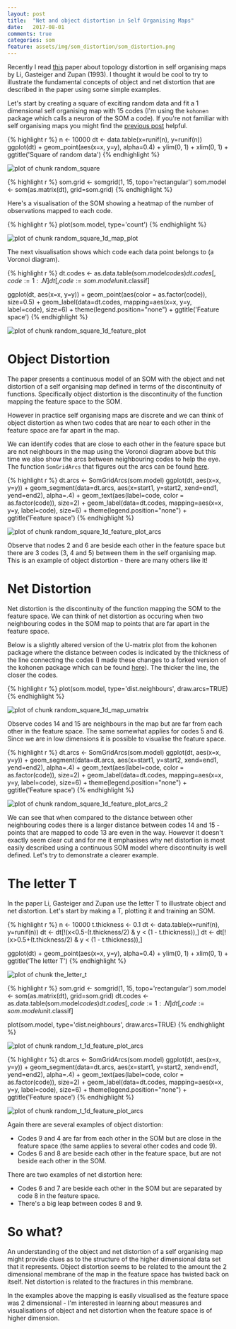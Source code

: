 ```yaml
---
layout: post
title:  "Net and object distortion in Self Organising Maps"
date:   2017-08-01
comments: true
categories: som
feature: assets/img/som_distortion/som_distortion.png
---
```

  



Recently I read [this](https://link.springer.com/article/10.1007/BF00200832) paper about topology distortion in self organising maps by Li, Gasteiger and Zupan (1993). I thought it would be cool to try to illustrate the fundamental concepts of object and net distortion that are described in the paper using some simple examples.

Let's start by creating a square of exciting random data and fit a 1 dimensional self organising map with 15 codes (I'm using the `kohonen` package which calls a neuron of the SOM a code). If you're not familiar with self organising maps you might find the [previous post](https://www.itsakettle.com/inside_som) helpful.


{% highlight r %}
n <- 10000
dt <- data.table(x=runif(n), y=runif(n))
ggplot(dt) + 
  geom_point(aes(x=x, y=y), alpha=0.4) +
  ylim(0, 1) + 
  xlim(0, 1) +
  ggtitle('Square of random data')
{% endhighlight %}

![plot of chunk random_square](assets/img/som_distortion/figure/random_square-1.png)

{% highlight r %}
som.grid <- somgrid(1, 15, topo='rectangular')
som.model <- som(as.matrix(dt), grid=som.grid)
{% endhighlight %}

Here's a visualisation of the SOM showing a heatmap of the number of observations mapped to each code.


{% highlight r %}
plot(som.model, type='count')
{% endhighlight %}

![plot of chunk random_square_1d_map_plot](assets/img/som_distortion/figure/random_square_1d_map_plot-1.png)

The next visualisation shows which code each data point belongs to (a Voronoi diagram).


{% highlight r %}
dt.codes <-  as.data.table(som.model$codes)
dt.codes[, code := 1:.N]
dt[, code := som.model$unit.classif]

ggplot(dt, aes(x=x, y=y)) +
  geom_point(aes(color = as.factor(code)), size=0.5) +
  geom_label(data=dt.codes, 
             mapping=aes(x=x, y=y, label=code), size=6) +
  theme(legend.position="none") +
  ggtitle('Feature space')
{% endhighlight %}

![plot of chunk random_square_1d_feature_plot](assets/img/som_distortion/figure/random_square_1d_feature_plot-1.png)

# Object Distortion

The paper presents a continuous model of an SOM with the object and net distortion of a self organising map defined in terms of the discontinuity of functions. Specifically object distortion is the discontinuity of the function mapping the feature space to the SOM.

However in practice self organising maps are discrete and we can think of object distortion as when two codes that are near to each other in the feature space are far apart in the map. 

We can identify codes that are close to each other in the feature space but are not neighbours in the map using the Voronoi diagram above but this time we also show the arcs between neighbouring codes to help the eye. The function `SomGridArcs` that figures out the arcs can be found [here](https://github.com/itsakettle/blog-content/blob/master/som_distortion/lib/neighbours.R).


{% highlight r %}
dt.arcs <- SomGridArcs(som.model)
ggplot(dt, aes(x=x, y=y)) +
  geom_segment(data=dt.arcs, aes(x=start1, y=start2, xend=end1, yend=end2), alpha=.4) +
  geom_text(aes(label=code, color = as.factor(code)), size=2) +
  geom_label(data=dt.codes, 
             mapping=aes(x=x, y=y, label=code), 
             size=6) +
  theme(legend.position="none") +
  ggtitle('Feature space')
{% endhighlight %}

![plot of chunk random_square_1d_feature_plot_arcs](assets/img/som_distortion/figure/random_square_1d_feature_plot_arcs-1.png)

Observe that nodes 2 and 6 are beside each other in the feature space but there are 3 codes (3, 4 and 5) between them in the self organising map. This is an example of object distortion - there are many others like it!

# Net Distortion

Net distortion is the discontinuity of the function mapping the SOM to the feature space. We can think of net distortion as occuring when two neighbouring codes in the SOM map to points that are far apart in the feature space. 

Below is a slightly altered version of the U-matrix plot from the kohonen package where the distance between codes is indicated by the thickness of the line connecting the codes (I made these changes to a forked version of the kohonen package which can be found [here](https://github.com/itsakettle/kohonen)). The thicker the line, the closer the codes.


{% highlight r %}
plot(som.model, type='dist.neighbours', draw.arcs=TRUE)
{% endhighlight %}

![plot of chunk random_square_1d_map_umatrix](assets/img/som_distortion/figure/random_square_1d_map_umatrix-1.png)

Observe codes 14 and 15 are neighbours in the map but are far from each other in the feature space. The same somewhat applies for codes 5 and 6. Since we are in low dimensions it is possible to visualise the feature space.


{% highlight r %}
dt.arcs <- SomGridArcs(som.model)
ggplot(dt, aes(x=x, y=y)) +
  geom_segment(data=dt.arcs, aes(x=start1, y=start2, xend=end1, yend=end2), alpha=.4) +
  geom_text(aes(label=code, color = as.factor(code)), size=2) +
  geom_label(data=dt.codes, 
             mapping=aes(x=x, y=y, label=code), 
             size=6) +
  theme(legend.position="none") +
  ggtitle('Feature space')
{% endhighlight %}

![plot of chunk random_square_1d_feature_plot_arcs_2](assets/img/som_distortion/figure/random_square_1d_feature_plot_arcs_2-1.png)

We can see that when compared to the distance between other neighbouring codes there is a larger distance between codes 14 and 15 - points that are mapped to code 13 are even in the way.  However it doesn't exactly seem clear cut and for me it emphasises why net distortion is most easily described using a continuous SOM model where discontinuity is well defined. Let's try to demonstrate a clearer example.

# The letter T

In the paper Li, Gasteiger and Zupan use the letter T to illustrate object and net distortion. Let's start by making a T, plotting it and training an SOM.


{% highlight r %}
n <- 10000
t.thickness <- 0.1
dt <- data.table(x=runif(n), y=runif(n))
dt <- dt[!(x<0.5-(t.thickness/2) & y < (1 - t.thickness)),]
dt <- dt[!(x>0.5+(t.thickness/2) & y < (1 - t.thickness)),]


ggplot(dt) + 
  geom_point(aes(x=x, y=y), alpha=0.4) +
  ylim(0, 1) + 
  xlim(0, 1) +
  ggtitle('The letter T')
{% endhighlight %}

![plot of chunk the_letter_t](assets/img/som_distortion/figure/the_letter_t-1.png)


{% highlight r %}
som.grid <- somgrid(1, 15, topo='rectangular')
som.model <- som(as.matrix(dt), grid=som.grid)
dt.codes <-  as.data.table(som.model$codes)
dt.codes[, code := 1:.N]
dt[, code := som.model$unit.classif]

plot(som.model, type='dist.neighbours', draw.arcs=TRUE)
{% endhighlight %}

![plot of chunk random_t_1d_feature_plot_arcs](assets/img/som_distortion/figure/random_t_1d_feature_plot_arcs-1.png)

{% highlight r %}
dt.arcs <- SomGridArcs(som.model)
ggplot(dt, aes(x=x, y=y)) +
  geom_segment(data=dt.arcs, aes(x=start1, y=start2, xend=end1, yend=end2), alpha=.4) +
  geom_text(aes(label=code, color = as.factor(code)), size=2) +
  geom_label(data=dt.codes, 
             mapping=aes(x=x, y=y, label=code), 
             size=6) +
  theme(legend.position="none") +
  ggtitle('Feature space')
{% endhighlight %}

![plot of chunk random_t_1d_feature_plot_arcs](assets/img/som_distortion/figure/random_t_1d_feature_plot_arcs-2.png)

Again there are several examples of object distortion:

* Codes 9 and 4 are far from each other in the SOM but are close in the feature space (the same applies to several other codes and code 9).
* Codes 6 and 8 are beside each other in the feature space, but are not beside each other in the SOM.

There are two examples of net distortion here:

* Codes 6 and 7 are beside each other in the SOM but are separated by code 8 in the feature space. 
* There's a big leap between codes 8 and 9.

# So what?

An understanding of the object and net distortion of a self organising map might provide clues as to the structure of the higher dimensional data set that it represents. Object distortion seems to be related to the amount the 2 dimensional membrane of the map in the feature space has twisted back on itself. Net distortion is related to the fractures in this membrane.

In the examples above the mapping is easily visualised as the feature space was 2 dimensional - I'm interested in learning about measures and visualisations of object and net distortion when the feature space is of higher dimension. 



